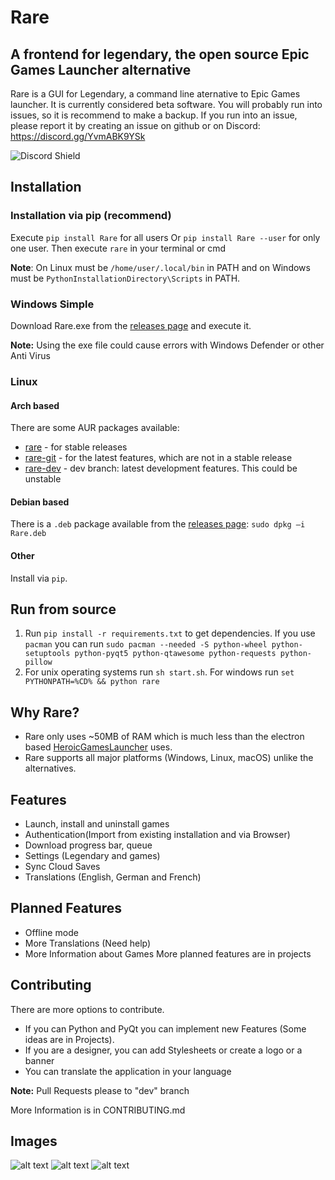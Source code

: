 # Rare

## A frontend for legendary, the open source Epic Games Launcher alternative

Rare is a GUI for Legendary, a command line aternative to Epic Games launcher. 
It is currently considered beta software. You will probably run into issues, so it is
recommend to make a backup. If you run into an issue, please report it by creating an issue on github or on Discord: https://discord.gg/YvmABK9YSk 

![Discord Shield](https://discordapp.com/api/guilds/826881530310819914/widget.png?style=shield)

## Installation

### Installation via pip (recommend)

Execute `pip install Rare` for all users Or `pip install Rare --user` for only one user. Then execute `rare` in your terminal or cmd

**Note**: On Linux must be `/home/user/.local/bin` in PATH and on Windows must be `PythonInstallationDirectory\Scripts` in PATH. 

### Windows Simple

Download Rare.exe from the [releases page](https://github.com/Dummerle/Rare/releases) and execute it. 

**Note:**
Using the exe file could cause errors with Windows Defender or other Anti Virus

### Linux

#### Arch based

There are some AUR packages available:
 - [rare](https://aur.archlinux.org/packages/rare) - for stable releases
 - [rare-git](https://aur.archlinux.org/packages/rare-git) - for the latest features, which are not in a stable release
 - [rare-dev](https://aur.archlinux.org/packages/rare-dev) - dev branch: latest development features. This could be unstable

#### Debian based

There is a `.deb` package available from the [releases page](https://github.com/Dummerle/Rare/releases): `sudo dpkg –i Rare.deb`

#### Other

Install via `pip`.

## Run from source
1. Run `pip install -r requirements.txt` to get dependencies. If you use `pacman` you can run `sudo pacman --needed -S python-wheel python-setuptools python-pyqt5 python-qtawesome python-requests python-pillow`
2. For unix operating systems run `sh start.sh`. For windows run `set PYTHONPATH=%CD% && python rare`

## Why Rare?

- Rare only uses ~50MB of RAM which is much less than the electron based [HeroicGamesLauncher](https://github.com/Heroic-Games-Launcher/HeroicGamesLauncher) uses.
- Rare supports all major platforms (Windows, Linux, macOS) unlike the alternatives.

## Features

- Launch, install and uninstall games
- Authentication(Import from existing installation and via Browser)
- Download progress bar, queue
- Settings (Legendary and games)
- Sync Cloud Saves
- Translations (English, German and French)

## Planned Features
- Offline mode
- More Translations (Need help)
- More Information about Games
More planned features are in projects

## Contributing
There are more options to contribute. 
- If you can Python and PyQt you can implement new Features (Some ideas are in Projects).
- If you are a designer, you can add Stylesheets or create a logo or a banner
- You can translate the application in your language

**Note:** Pull Requests please to "dev" branch

More Information is in CONTRIBUTING.md

## Images

![alt text](https://github.com/Dummerle/Rare/blob/main/Screenshots/Rare.png?raw=true)
![alt text](https://github.com/Dummerle/Rare/blob/main/Screenshots/GameInfo.png?raw=true)
![alt text](https://github.com/Dummerle/Rare/blob/main/Screenshots/RareSettings.png?raw=true)

